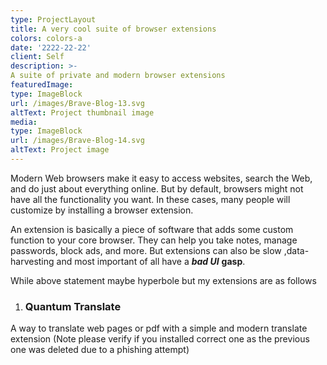```yaml
---
type: ProjectLayout
title: A very cool suite of browser extensions
colors: colors-a
date: '2222-22-22'
client: Self
description: >-
A suite of private and modern browser extensions
featuredImage:
type: ImageBlock
url: /images/Brave-Blog-13.svg
altText: Project thumbnail image
media:
type: ImageBlock
url: /images/Brave-Blog-14.svg
altText: Project image
---
```

Modern Web browsers make it easy to access websites, search the Web, and do just about everything online. But by
default, browsers might not have all the functionality you want. In these cases, many people will customize by
installing a browser extension.

An extension is basically a piece of software that adds some custom function to your core browser. They can help you
take notes, manage passwords, block ads, and more. But extensions can also be slow ,data-harvesting and most important
of all
have a ***bad UI*** **gasp**.

While above statement maybe hyperbole but my extensions are as follows

1. ### Quantum Translate

A way to translate web pages or pdf with a simple and modern translate extension
(Note please verify if you installed correct one as the previous one was deleted due to a phishing attempt)